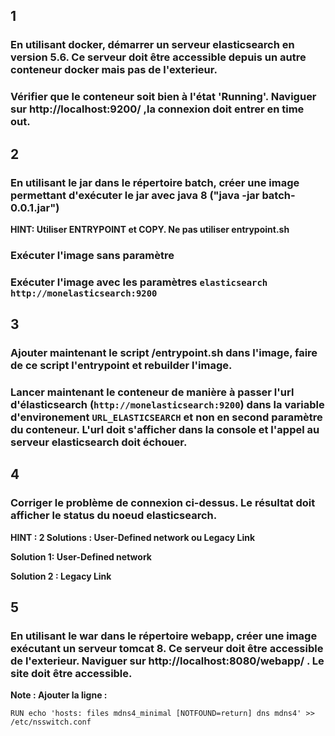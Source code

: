 
## 1 
### En utilisant docker, démarrer un serveur elasticsearch en version 5.6. Ce serveur doit être accessible depuis un autre conteneur docker mais pas de l'exterieur. 


### Vérifier que le conteneur soit bien à l'état 'Running'. Naviguer sur http://localhost:9200/ ,la connexion doit entrer en time out.


## 2 
### En utilisant le jar dans le répertoire batch, créer une image permettant d'exécuter le jar avec java 8 ("java -jar batch-0.0.1.jar")
**HINT: Utiliser ENTRYPOINT et COPY. Ne pas utiliser entrypoint.sh**




### Exécuter l'image sans paramètre


### Exécuter l'image avec les paramètres ```elasticsearch http://monelasticsearch:9200```


## 3 
### Ajouter maintenant le script /entrypoint.sh dans l'image, faire de ce script l'entrypoint et rebuilder l'image. 


### Lancer maintenant le conteneur de manière à passer l'url d'élasticsearch (```http://monelasticsearch:9200```) dans la variable d'environement ```URL_ELASTICSEARCH``` et non en second paramètre du conteneur. L'url doit s'afficher dans la console et l'appel au serveur elasticsearch doit échouer.


## 4 
### Corriger le problème de connexion ci-dessus. Le résultat doit afficher le status du noeud elasticsearch.
**HINT : 2 Solutions : User-Defined network ou Legacy Link**

**Solution 1: User-Defined network**


**Solution  2 : Legacy Link**



## 5 
### En utilisant le war dans le répertoire webapp, créer une image exécutant un serveur tomcat 8. Ce serveur doit être accessible de l'exterieur. Naviguer sur http://localhost:8080/webapp/ . Le site doit être accessible.
**Note : Ajouter la ligne :**

```RUN echo 'hosts: files mdns4_minimal [NOTFOUND=return] dns mdns4' >> /etc/nsswitch.conf```

